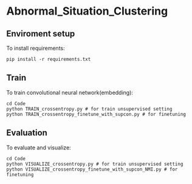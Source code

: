 # Abnormal_Situation_Clustering

## Enviroment setup

To install requirements:
```
pip install -r requirements.txt
```

## Train

To train convolutional neural network(embedding):
```
cd Code
python TRAIN_crossentropy.py # for train unsupervised setting
python TRAIN_crossentropy_finetune_with_supcon.py # for finetuning
```


## Evaluation

To evaluate and visualize:
```
cd Code
python VISUALIZE_crossentropy.py # for train unsupervised setting
python VISUALIZE_crossentropy_finetune_with_supcon_NMI.py # for finetuning
```
